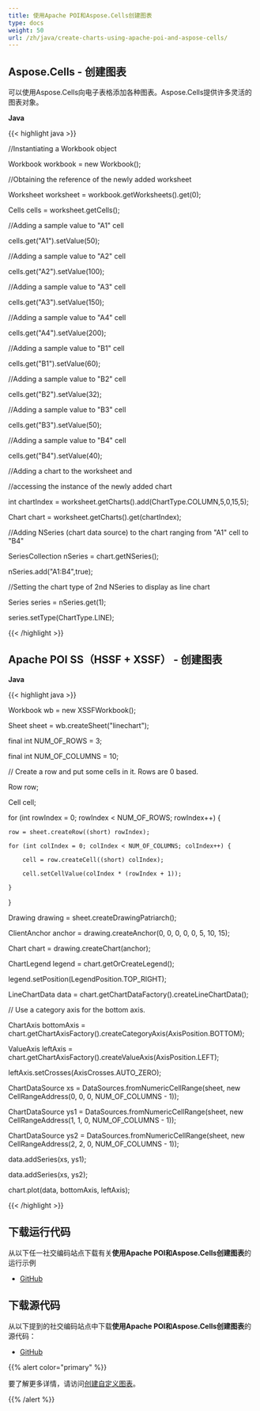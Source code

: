 ```yaml
---
title: 使用Apache POI和Aspose.Cells创建图表
type: docs
weight: 50
url: /zh/java/create-charts-using-apache-poi-and-aspose-cells/
---
```


## **Aspose.Cells - 创建图表**
可以使用Aspose.Cells向电子表格添加各种图表。Aspose.Cells提供许多灵活的图表对象。

**Java**

{{< highlight java >}}

 //Instantiating a Workbook object

Workbook workbook = new Workbook();

//Obtaining the reference of the newly added worksheet

Worksheet worksheet = workbook.getWorksheets().get(0);

Cells cells = worksheet.getCells();

//Adding a sample value to "A1" cell

cells.get("A1").setValue(50);

//Adding a sample value to "A2" cell

cells.get("A2").setValue(100);

//Adding a sample value to "A3" cell

cells.get("A3").setValue(150);

//Adding a sample value to "A4" cell

cells.get("A4").setValue(200);

//Adding a sample value to "B1" cell

cells.get("B1").setValue(60);

//Adding a sample value to "B2" cell

cells.get("B2").setValue(32);

//Adding a sample value to "B3" cell

cells.get("B3").setValue(50);

//Adding a sample value to "B4" cell

cells.get("B4").setValue(40);

//Adding a chart to the worksheet and

//accessing the instance of the newly added chart

int chartIndex = worksheet.getCharts().add(ChartType.COLUMN,5,0,15,5);

Chart chart = worksheet.getCharts().get(chartIndex);

//Adding NSeries (chart data source) to the chart ranging from "A1" cell to "B4"

SeriesCollection nSeries = chart.getNSeries();

nSeries.add("A1:B4",true);

//Setting the chart type of 2nd NSeries to display as line chart

Series series = nSeries.get(1);

series.setType(ChartType.LINE);

{{< /highlight >}}
## **Apache POI SS（HSSF + XSSF） - 创建图表**
**Java**

{{< highlight java >}}

 Workbook wb = new XSSFWorkbook();

Sheet sheet = wb.createSheet("linechart");

final int NUM_OF_ROWS = 3;

final int NUM_OF_COLUMNS = 10;

// Create a row and put some cells in it. Rows are 0 based.

Row row;

Cell cell;

for (int rowIndex = 0; rowIndex < NUM_OF_ROWS; rowIndex++) {

    row = sheet.createRow((short) rowIndex);

    for (int colIndex = 0; colIndex < NUM_OF_COLUMNS; colIndex++) {

        cell = row.createCell((short) colIndex);

        cell.setCellValue(colIndex * (rowIndex + 1));

    }

}

Drawing drawing = sheet.createDrawingPatriarch();

ClientAnchor anchor = drawing.createAnchor(0, 0, 0, 0, 0, 5, 10, 15);

Chart chart = drawing.createChart(anchor);

ChartLegend legend = chart.getOrCreateLegend();

legend.setPosition(LegendPosition.TOP_RIGHT);

LineChartData data = chart.getChartDataFactory().createLineChartData();

// Use a category axis for the bottom axis.

ChartAxis bottomAxis = chart.getChartAxisFactory().createCategoryAxis(AxisPosition.BOTTOM);

ValueAxis leftAxis = chart.getChartAxisFactory().createValueAxis(AxisPosition.LEFT);

leftAxis.setCrosses(AxisCrosses.AUTO_ZERO);

ChartDataSource<Number> xs = DataSources.fromNumericCellRange(sheet, new CellRangeAddress(0, 0, 0, NUM_OF_COLUMNS - 1));

ChartDataSource<Number> ys1 = DataSources.fromNumericCellRange(sheet, new CellRangeAddress(1, 1, 0, NUM_OF_COLUMNS - 1));

ChartDataSource<Number> ys2 = DataSources.fromNumericCellRange(sheet, new CellRangeAddress(2, 2, 0, NUM_OF_COLUMNS - 1));


data.addSeries(xs, ys1);

data.addSeries(xs, ys2);

chart.plot(data, bottomAxis, leftAxis);

{{< /highlight >}}
## **下载运行代码**
从以下任一社交编码站点下载有关**使用Apache POI和Aspose.Cells创建图表**的运行示例

- [GitHub](https://github.com/aspose-cells/Aspose.Cells-for-Java/releases/tag/Aspose.Cells-Java-vs-POI-SS-v1.5)
## **下载源代码**
从以下提到的社交编码站点中下载**使用Apache POI和Aspose.Cells创建图表**的源代码：

- [GitHub](https://github.com/aspose-cells/Aspose.Cells-for-Java)

{{% alert color="primary" %}} 

要了解更多详情，请访问[创建自定义图表](/cells/zh/java/creating-and-customizing-charts/)。

{{% /alert %}}
